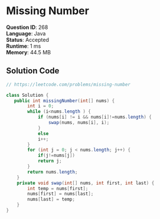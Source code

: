 # Missing Number

**Question ID**: 268  
**Language**: Java  
**Status**: Accepted  
**Runtime**: 1 ms  
**Memory**: 44.5 MB  

## Solution Code
```java
// https://leetcode.com/problems/missing-number

class Solution {
   public int missingNumber(int[] nums) {
        int i = 0;
        while (i<nums.length ) {
            if (nums[i] != i && nums[i]!=nums.length) {
                swap(nums, nums[i], i);
            }
            else
            i++;
        }
        for (int j = 0; j < nums.length; j++) {
            if(j!=nums[j])
            return j;
        }
        return nums.length;
    }
    private void swap(int[] nums, int first, int last) {
        int temp = nums[first];
        nums[first] = nums[last];
        nums[last] = temp;
    }
}
```
